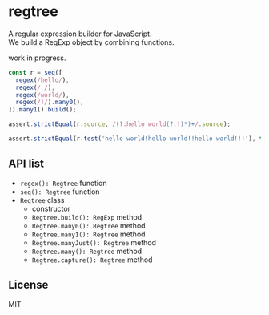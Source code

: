 # regtree
A regular expression builder for JavaScript.  
We build a RegExp object by combining functions.  
  
work in progress.

```ts
const r = seq([
  regex(/hello/),
  regex(/ /),
  regex(/world/),
  regex(/!/).many0(),
]).many1().build();

assert.strictEqual(r.source, /(?:hello world(?:!)*)+/.source);

assert.strictEqual(r.test('hello world!hello world!!hello world!!!'), true);
```

## API list
- `regex(): Regtree` function
- `seq(): Regtree` function
- `Regtree` class
  - constructor
  - `Regtree.build(): RegExp` method
  - `Regtree.many0(): Regtree` method
  - `Regtree.many1(): Regtree` method
  - `Regtree.manyJust(): Regtree` method
  - `Regtree.many(): Regtree` method
  - `Regtree.capture(): Regtree` method

## License
MIT

